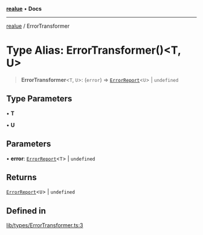 [**realue**](../README.md) • **Docs**

***

[realue](../README.md) / ErrorTransformer

# Type Alias: ErrorTransformer()\<T, U\>

> **ErrorTransformer**\<`T`, `U`\>: (`error`) => [`ErrorReport`](ErrorReport.md)\<`U`\> \| `undefined`

## Type Parameters

• **T**

• **U**

## Parameters

• **error**: [`ErrorReport`](ErrorReport.md)\<`T`\> \| `undefined`

## Returns

[`ErrorReport`](ErrorReport.md)\<`U`\> \| `undefined`

## Defined in

[lib/types/ErrorTransformer.ts:3](https://github.com/nevoland/realue/blob/f5d92f5c2955b3005b70a2c994484a9ed93968ca/lib/types/ErrorTransformer.ts#L3)

